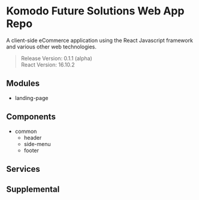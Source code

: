 # Komodo Future Solutions Web App Repo
A client-side eCommerce application using the React Javascript framework and various other web technologies.

> Release Version: 0.1.1 (alpha) <br/>
> React Version: 16.10.2

## Modules
  - landing-page

## Components
  - common
    - header
    - side-menu
    - footer

## Services

## Supplemental
